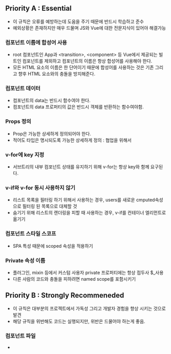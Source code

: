 ## Priority A : Essential
- 이 규칙은 오류를 예방하는데 도움을 주기 때문에 반드시 학습하고 준수
- 예외상황은 존재하지만 매우 드물며 JS와 Vue에 대한 전문지식이 있어야 해결가능

### 컴포넌트 이름에 합성어 사용
- root 컴포넌트인 App과 \<transition\>, \<component\> 등 Vue에서 제공되는 빌트인 컴포넌트를 제외하고 컴포넌트의 이름은 항상 합성어를 사용해야 한다.
- 모든 HTML 요소의 이름은 한 단어이기 때문에 합성어를 사용하는 것은 기존 그리고 향후 HTML 요소와의 충돌을 방지해준다.

### 컴포넌트 데이터
- 컴포넌트의 data는 반드시 함수여야 한다.
- 컴포넌트의 data 프로퍼티의 값은 반드시 객체를 반환하는 함수여야함.

### Props 정의
- Prop은 가능한 상세하게 정의되어야 한다.
- 적어도 타입은 명시되도록 가능한 상세하게 정의 : 협업을 위해서

### v-for에 key 지정
- 서브트리의 내부 컴포넌트 상태를 유지하기 위해 v-for는 항상 key와 함께 요구된다.

### v-if와 v-for 동시 사용하지 않기
- 리스트 목록을 필터링 하기 위해서 사용하는 경우, users를 새로운 cmputed속성으로 필터링 된 목록으로 대체할 것
- 숨기기 위해 리스트의 랜더링을 피할 때 사용하는 경우, v-if를 컨테이너 엘리먼트로 옮기기

### 컴포넌트 스타일 스코프
- SPA 특성 때문에 scoped 속성을 적용하기

### Private 속성 이름
- 플러그인, mixin 등에서 커스텀 사용자 private 프로퍼티에는 항상 접두사 $_사용
- 다른 사람의 코드와 충돌을 피하려면 named scope를 포함시키기

## Priority B : Strongly Recommeneded
- 이 규칙은 대부분의 프로젝트에서 가독성 그리고 개발자 경험을 향상 시키는 것으로 발견
- 해당 규칙을 위반해도 코드는 실행되지만, 위반은 드물어야 하는게 좋음.

### 컴포넌트 파일
- 
